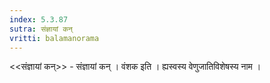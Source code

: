```yaml
---
index: 5.3.87
sutra: संज्ञायां कन्
vritti: balamanorama
---
```


<<संज्ञायां कन्>> - संज्ञायां कन् । वंशक इति । ह्यस्वस्य वेणुजातिविशेषस्य नाम । 